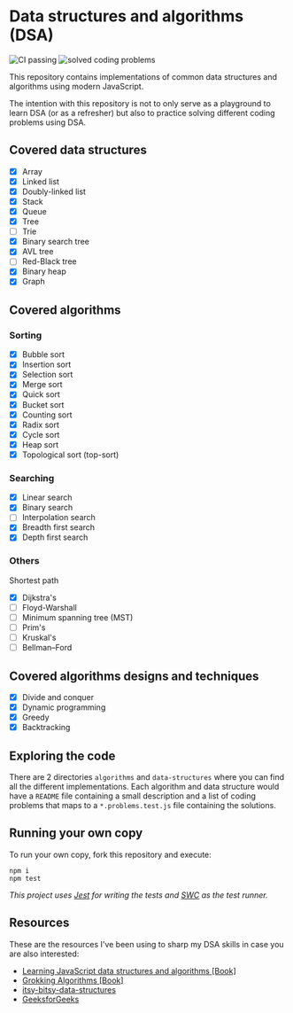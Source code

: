 # Data structures and algorithms (DSA)

![CI passing](https://github.com/dfernandeza/data-structures-and-algorithms/actions/workflows/ci.yml/badge.svg)
![solved coding problems](https://img.shields.io/badge/solved%20coding%20problems-16-success)

This repository contains implementations of common data structures and algorithms using modern JavaScript.

The intention with this repository is not to only serve as a playground to learn DSA (or as a refresher) but also to practice solving different coding problems using DSA.

## Covered data structures

- [x] Array
- [x] Linked list
- [x] Doubly-linked list
- [x] Stack
- [x] Queue
- [x] Tree
- [ ] Trie
- [x] Binary search tree
- [x] AVL tree
- [ ] Red-Black tree
- [x] Binary heap
- [x] Graph

## Covered algorithms

### Sorting

- [x] Bubble sort
- [x] Insertion sort
- [x] Selection sort
- [x] Merge sort
- [x] Quick sort
- [x] Bucket sort
- [x] Counting sort
- [x] Radix sort
- [x] Cycle sort
- [x] Heap sort
- [x] Topological sort (top-sort)

### Searching

- [x] Linear search
- [x] Binary search
- [ ] Interpolation search
- [x] Breadth first search
- [x] Depth first search

### Others

Shortest path

- [x] Dijkstra's
- [ ] Floyd-Warshall
- [ ] Minimum spanning tree (MST)
- [ ] Prim's
- [ ] Kruskal's
- [ ] Bellman–Ford

## Covered algorithms designs and techniques

- [x] Divide and conquer
- [x] Dynamic programming
- [x] Greedy
- [x] Backtracking

## Exploring the code

There are 2 directories `algorithms` and `data-structures` where you can find all the different implementations. Each algorithm and data structure would have a `README` file containing a small description and a list of coding problems that maps to a `*.problems.test.js` file containing the solutions.

## Running your own copy

To run your own copy, fork this repository and execute:

```
npm i
npm test
```

_This project uses [Jest](https://github.com/facebook/jest) for writing the tests and [SWC](https://github.com/swc-project/swc) as the test runner._

## Resources

These are the resources I've been using to sharp my DSA skills in case you are also interested:

- [Learning JavaScript data structures and algorithms [Book]](https://github.com/PacktPublishing/Learning-JavaScript-Data-Structures-and-Algorithms-Third-Edition)
- [Grokking Algorithms [Book]](https://www.manning.com/books/grokking-algorithms)
- [itsy-bitsy-data-structures](https://github.com/jamiebuilds/itsy-bitsy-data-structures/)
- [GeeksforGeeks](https://www.geeksforgeeks.org/data-structures/)
